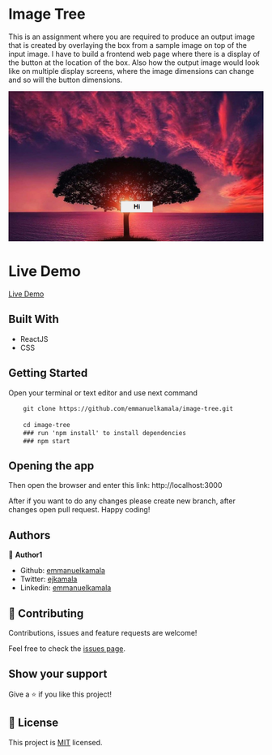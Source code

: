 # Image Tree

This is an assignment where you are required to produce an output image that is created by overlaying the box from a sample image on top of the input image. I have to build a frontend web page where there is a display of the button at the location of the box. Also how the output image would look like on multiple display screens, where the image dimensions can change and so will the button dimensions.

![screenshot](./public/images/1.png)

# Live Demo
<a href="https://ejokaimagetree.netlify.app">Live Demo</a>


## Built With

- ReactJS
- CSS


## Getting Started

Open your terminal or text editor and use next command

        git clone https://github.com/emmanuelkamala/image-tree.git

        cd image-tree
        ### run 'npm install' to install dependencies
        ### npm start


## Opening the app

Then open the browser and enter this link:
http://localhost:3000

After if you want to do any changes please create new branch, after changes open pull request.
Happy coding! 

## Authors

👤 **Author1**

- Github: [emmanuelkamala](https://github.com/emmanuelkamala)
- Twitter: [ejkamala](https://twitter.com/ejkamala)
- Linkedin: [emmanuelkamala](https://linkedin.com/in/emmanuelkamala)

## 🤝 Contributing

Contributions, issues and feature requests are welcome!

Feel free to check the [issues page](issues/).

## Show your support

Give a ⭐️ if you like this project!


## 📝 License

This project is [MIT](lic.url) licensed.
